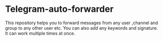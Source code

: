 # Telegram-auto-forwarder
This repository helps you to forward messages from any user ,channel  and group to any other user etc. You can also add any keywords and signature. It can work multiple times at once.

